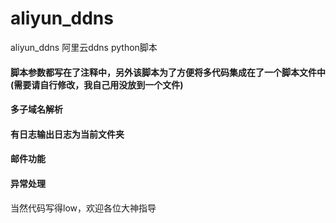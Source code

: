 # aliyun_ddns
aliyun_ddns 阿里云ddns python脚本

#### 脚本参数都写在了注释中，另外该脚本为了方便将多代码集成在了一个脚本文件中(需要请自行修改，我自己用没放到一个文件)
#### 多子域名解析
#### 有日志输出日志为当前文件夹
#### 邮件功能
#### 异常处理

当然代码写得low，欢迎各位大神指导

